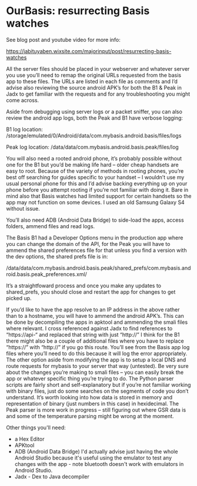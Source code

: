# OurBasis: resurrecting Basis watches
See blog post and youtube video for more info:

https://jabituyaben.wixsite.com/majorinput/post/resurrecting-basis-watches

All the server files should be placed in your webserver and whatever server you use you’ll need to remap the original URLs requested from the basis app to these files. The URLs are listed in each file as comments and I’d advise also reviewing the source android APK’s for both the B1 & Peak in Jadx to get familiar with the requests and for any troubleshooting you might come across.

Aside from debugging using server logs or a packet sniffer, you can also review the android app logs, both the Peak and B1 have verbose logging:

B1 log location:
/storage/emulated/0/Android/data/com.mybasis.android.basis/files/logs

Peak log location:
/data/data/com.mybasis.android.basis.peak/files/log

You will also need a rooted android phone, it’s probably possible without one for the B1 but you’d be making life hard – older cheap handsets are easy to root. Because of the variety of methods in rooting phones, you’re best off searching for guides specific to your handset – I wouldn’t use my usual personal phone for this and I’d advise backing everything up on your phone before you attempt rooting if you’re not familiar with doing it. Bare in mind also that Basis watches had limited support for certain handsets so the app may not function on some devices. I used an old Samsung Galaxy S4 without issue. 

You’ll also need ADB (Android Data Bridge) to side-load the apps, access folders, ammend files and read logs.

The Basis B1 had a Developer Options menu in the production app where you can change the domain of the API, for the Peak you will have to ammend the shared preferences file for that unless you find a version with the dev options, the shared prefs file is in:

/data/data/com.mybasis.android.basis.peak/shared_prefs/com.mybasis.android.basis.peak_preferences.xml/

It’s a straightfoward process and once you make any updates to shared_prefs, you should close and restart the app for changes to get picked up.

If you’d like to have the app resolve to an IP address in the above rather than to a hostname, you will have to ammend the android APK’s. This can be done by decompiling the apps in apktool and ammending the smali files where relevant. I cross referenced against Jadx to find references to “https://api-“ and replaced that string with just “http://” I think for the B1 there might also be a couple of additional files where you have to replace “https://”  with “http://” if you go this route. You’ll see from the Basis app log files where you’ll need to do this because it will log the error appropriately. The other option aside from modifying the app is to setup a local DNS and route requests for mybasis to your server that way (untested). Be very sure about the changes you’re making to smali files – you can easily break the app or whatever specific thing you’re trying to do.
The Python parser scripts are fairly short and self-explanatory but if you’re not familiar working with binary files, just do some searches on the segments of code you don’t understand. It’s worth looking into how data is stored in memory and representation of binary (just numbers in this case) in hexidecimal. The Peak parser is more work in progress – still figuring out where GSR data is and some of the temperature parsing might be wrong at the moment.

Other things you'll need:
- a Hex Editor
- APKtool
- ADB (Android Data Bridge) I'd actually advise just having the whole Android Studio because it's useful using the emulator to test any changes with the app - note bluetooth doesn't work with emulators in Android Studio.
- Jadx - Dex to Java decompiler
